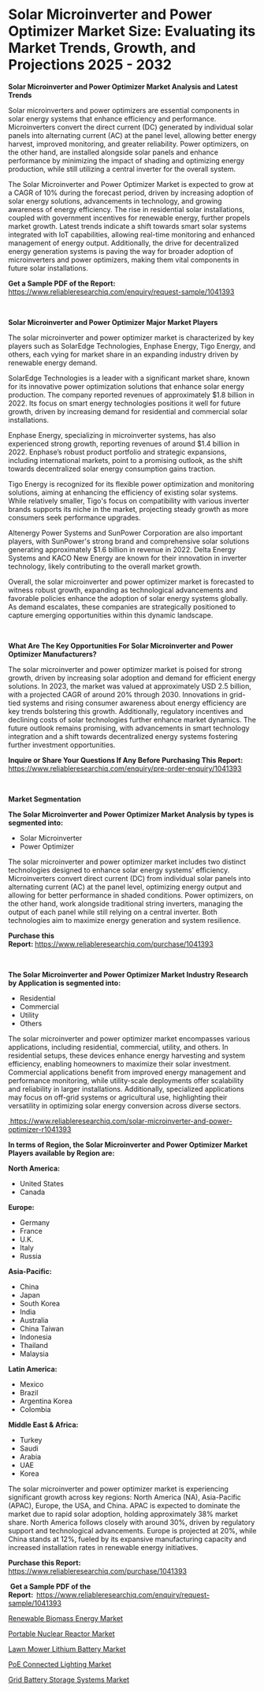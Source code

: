 <p><h1>Solar Microinverter and Power Optimizer Market Size: Evaluating its Market Trends, Growth, and Projections 2025 - 2032</h1></p><p><strong>Solar Microinverter and Power Optimizer Market Analysis and Latest Trends</strong></p>
<p><p>Solar microinverters and power optimizers are essential components in solar energy systems that enhance efficiency and performance. Microinverters convert the direct current (DC) generated by individual solar panels into alternating current (AC) at the panel level, allowing better energy harvest, improved monitoring, and greater reliability. Power optimizers, on the other hand, are installed alongside solar panels and enhance performance by minimizing the impact of shading and optimizing energy production, while still utilizing a central inverter for the overall system.</p><p>The Solar Microinverter and Power Optimizer Market is expected to grow at a CAGR of 10% during the forecast period, driven by increasing adoption of solar energy solutions, advancements in technology, and growing awareness of energy efficiency. The rise in residential solar installations, coupled with government incentives for renewable energy, further propels market growth. Latest trends indicate a shift towards smart solar systems integrated with IoT capabilities, allowing real-time monitoring and enhanced management of energy output. Additionally, the drive for decentralized energy generation systems is paving the way for broader adoption of microinverters and power optimizers, making them vital components in future solar installations.</p></p>
<p><strong>Get a Sample PDF of the Report:&nbsp;</strong> <a href="https://www.reliableresearchiq.com/enquiry/request-sample/1041393?utm_campaign=103&utm_medium=2&utm_source=Github&utm_content=ia&utm_term=07042025&utm_id=solar-microinverter-and-power-optimizer">https://www.reliableresearchiq.com/enquiry/request-sample/1041393</a></p>
<p>&nbsp;</p>
<p><strong>Solar Microinverter and Power Optimizer Major Market Players</strong></p>
<p><p>The solar microinverter and power optimizer market is characterized by key players such as SolarEdge Technologies, Enphase Energy, Tigo Energy, and others, each vying for market share in an expanding industry driven by renewable energy demand.</p><p>SolarEdge Technologies is a leader with a significant market share, known for its innovative power optimization solutions that enhance solar energy production. The company reported revenues of approximately $1.8 billion in 2022. Its focus on smart energy technologies positions it well for future growth, driven by increasing demand for residential and commercial solar installations.</p><p>Enphase Energy, specializing in microinverter systems, has also experienced strong growth, reporting revenues of around $1.4 billion in 2022. Enphase’s robust product portfolio and strategic expansions, including international markets, point to a promising outlook, as the shift towards decentralized solar energy consumption gains traction.</p><p>Tigo Energy is recognized for its flexible power optimization and monitoring solutions, aiming at enhancing the efficiency of existing solar systems. While relatively smaller, Tigo's focus on compatibility with various inverter brands supports its niche in the market, projecting steady growth as more consumers seek performance upgrades.</p><p>Altenergy Power Systems and SunPower Corporation are also important players, with SunPower's strong brand and comprehensive solar solutions generating approximately $1.6 billion in revenue in 2022. Delta Energy Systems and KACO New Energy are known for their innovation in inverter technology, likely contributing to the overall market growth.</p><p>Overall, the solar microinverter and power optimizer market is forecasted to witness robust growth, expanding as technological advancements and favorable policies enhance the adoption of solar energy systems globally. As demand escalates, these companies are strategically positioned to capture emerging opportunities within this dynamic landscape.</p></p>
<p>&nbsp;</p>
<p><strong>What Are The Key Opportunities For Solar Microinverter and Power Optimizer Manufacturers?</strong></p>
<p><p>The solar microinverter and power optimizer market is poised for strong growth, driven by increasing solar adoption and demand for efficient energy solutions. In 2023, the market was valued at approximately USD 2.5 billion, with a projected CAGR of around 20% through 2030. Innovations in grid-tied systems and rising consumer awareness about energy efficiency are key trends bolstering this growth. Additionally, regulatory incentives and declining costs of solar technologies further enhance market dynamics. The future outlook remains promising, with advancements in smart technology integration and a shift towards decentralized energy systems fostering further investment opportunities.</p></p>
<p><strong>Inquire or Share Your Questions If Any Before Purchasing This Report:</strong> <a href="https://www.reliableresearchiq.com/enquiry/pre-order-enquiry/1041393?utm_campaign=103&utm_medium=2&utm_source=Github&utm_content=ia&utm_term=07042025&utm_id=solar-microinverter-and-power-optimizer">https://www.reliableresearchiq.com/enquiry/pre-order-enquiry/1041393</a></p>
<p>&nbsp;</p>
<p><strong>Market Segmentation</strong></p>
<p><strong>The Solar Microinverter and Power Optimizer Market Analysis by types is segmented into:</strong></p>
<p><ul><li>Solar Microinverter</li><li>Power Optimizer</li></ul></p>
<p><p>The solar microinverter and power optimizer market includes two distinct technologies designed to enhance solar energy systems' efficiency. Microinverters convert direct current (DC) from individual solar panels into alternating current (AC) at the panel level, optimizing energy output and allowing for better performance in shaded conditions. Power optimizers, on the other hand, work alongside traditional string inverters, managing the output of each panel while still relying on a central inverter. Both technologies aim to maximize energy generation and system resilience.</p></p>
<p><strong>Purchase this Report:&nbsp;</strong><a href="https://www.reliableresearchiq.com/purchase/1041393?utm_campaign=103&utm_medium=2&utm_source=Github&utm_content=ia&utm_term=07042025&utm_id=solar-microinverter-and-power-optimizer">https://www.reliableresearchiq.com/purchase/1041393</a></p>
<p>&nbsp;</p>
<p><strong>The Solar Microinverter and Power Optimizer Market Industry Research by Application is segmented into:</strong></p>
<p><ul><li>Residential</li><li>Commercial</li><li>Utility</li><li>Others</li></ul></p>
<p><p>The solar microinverter and power optimizer market encompasses various applications, including residential, commercial, utility, and others. In residential setups, these devices enhance energy harvesting and system efficiency, enabling homeowners to maximize their solar investment. Commercial applications benefit from improved energy management and performance monitoring, while utility-scale deployments offer scalability and reliability in larger installations. Additionally, specialized applications may focus on off-grid systems or agricultural use, highlighting their versatility in optimizing solar energy conversion across diverse sectors.</p></p>
<p><a href="https://www.reliableresearchiq.com/solar-microinverter-and-power-optimizer-r1041393?utm_campaign=103&utm_medium=2&utm_source=Github&utm_content=ia&utm_term=07042025&utm_id=solar-microinverter-and-power-optimizer">&nbsp;https://www.reliableresearchiq.com/solar-microinverter-and-power-optimizer-r1041393</a></p>
<p><strong>In terms of Region, the Solar Microinverter and Power Optimizer Market Players available by Region are:</strong></p>
<p>
    <p> <strong> North America: </strong>
        <ul>
            <li>United States</li>
            <li>Canada</li>
        </ul>
        </p> 
    <p> <strong> Europe: </strong>
        <ul>
            <li>Germany</li>
            <li>France</li>
            <li>U.K.</li>
            <li>Italy</li>
            <li>Russia</li>
        </ul>
        </p> 
    <p> <strong> Asia-Pacific: </strong>
        <ul>
            <li>China</li>
            <li>Japan</li>
            <li>South Korea</li>
            <li>India</li>
            <li>Australia</li>
            <li>China Taiwan</li>
            <li>Indonesia</li>
            <li>Thailand</li>
            <li>Malaysia</li>
        </ul>
        </p> 
    <p> <strong> Latin America: </strong>
        <ul>
            <li>Mexico</li>
            <li>Brazil</li>
            <li>Argentina Korea</li>
            <li>Colombia</li>
        </ul>
        </p> 
    <p> <strong> Middle East & Africa: </strong>
        <ul>
            <li>Turkey</li>
            <li>Saudi</li>
            <li>Arabia</li>
            <li>UAE</li>
            <li>Korea</li>
        </ul>
    </p>
    </p>
<p><p>The solar microinverter and power optimizer market is experiencing significant growth across key regions: North America (NA), Asia-Pacific (APAC), Europe, the USA, and China. APAC is expected to dominate the market due to rapid solar adoption, holding approximately 38% market share. North America follows closely with around 30%, driven by regulatory support and technological advancements. Europe is projected at 20%, while China stands at 12%, fueled by its expansive manufacturing capacity and increased installation rates in renewable energy initiatives.</p></p>
<p><strong>Purchase this Report: </strong><a href="https://www.reliableresearchiq.com/purchase/1041393?utm_campaign=103&utm_medium=2&utm_source=Github&utm_content=ia&utm_term=07042025&utm_id=solar-microinverter-and-power-optimizer">https://www.reliableresearchiq.com/purchase/1041393</a></p>
<p>&nbsp;<strong>Get a Sample PDF of the Report:&nbsp;&nbsp;</strong><a href="https://www.reliableresearchiq.com/enquiry/request-sample/1041393?utm_campaign=103&utm_medium=2&utm_source=Github&utm_content=ia&utm_term=07042025&utm_id=solar-microinverter-and-power-optimizer">https://www.reliableresearchiq.com/enquiry/request-sample/1041393</a></p>
<p><strong></strong></p>
<p><p><a href="https://github.com/sulvantomppa/Market-Research-Report-List-1/blob/main/renewable-biomass-energy-market.md?utm_campaign=103&utm_medium=2&utm_source=Github&utm_content=ia&utm_term=07042025&utm_id=solar-microinverter-and-power-optimizer">Renewable Biomass Energy Market</a></p><p><a href="https://github.com/trenkkwasek84/Market-Research-Report-List-1/blob/main/portable-nuclear-reactor-market.md?utm_campaign=103&utm_medium=2&utm_source=Github&utm_content=ia&utm_term=07042025&utm_id=solar-microinverter-and-power-optimizer">Portable Nuclear Reactor Market</a></p><p><a href="https://github.com/iwanesucices/Market-Research-Report-List-1/blob/main/lawn-mower-lithium-battery-market.md?utm_campaign=103&utm_medium=2&utm_source=Github&utm_content=ia&utm_term=07042025&utm_id=solar-microinverter-and-power-optimizer">Lawn Mower Lithium Battery Market</a></p><p><a href="https://github.com/stunzkocotpv/Market-Research-Report-List-1/blob/main/poe-connected-lighting-market.md?utm_campaign=103&utm_medium=2&utm_source=Github&utm_content=ia&utm_term=07042025&utm_id=solar-microinverter-and-power-optimizer">PoE Connected Lighting Market</a></p><p><a href="https://github.com/snapetylerho/Market-Research-Report-List-1/blob/main/grid-battery-storage-systems-market.md?utm_campaign=103&utm_medium=2&utm_source=Github&utm_content=ia&utm_term=07042025&utm_id=solar-microinverter-and-power-optimizer">Grid Battery Storage Systems Market</a></p></p>